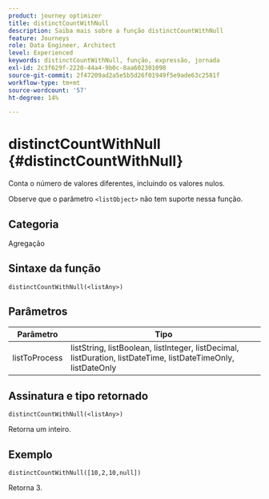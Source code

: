 ```yaml
---
product: journey optimizer
title: distinctCountWithNull
description: Saiba mais sobre a função distinctCountWithNull
feature: Journeys
role: Data Engineer, Architect
level: Experienced
keywords: distinctCountWithNull, função, expressão, jornada
exl-id: 2c3f629f-2220-44a4-9b0c-8aa602301098
source-git-commit: 2f47209ad2a5e5b5d26f01949f5e9ade63c2581f
workflow-type: tm+mt
source-wordcount: '57'
ht-degree: 14%

---
```


# distinctCountWithNull {#distinctCountWithNull}

Conta o número de valores diferentes, incluindo os valores nulos.

Observe que o parâmetro `<listObject>` não tem suporte nessa função.

## Categoria

Agregação

## Sintaxe da função

`distinctCountWithNull(<listAny>)`

## Parâmetros

| Parâmetro | Tipo |
|-----------|------------------|
| listToProcess | listString, listBoolean, listInteger, listDecimal, listDuration, listDateTime, listDateTimeOnly, listDateOnly |

## Assinatura e tipo retornado

`distinctCountWithNull(<listAny>)`

Retorna um inteiro.

## Exemplo

`distinctCountWithNull([10,2,10,null])`

Retorna 3.
